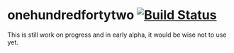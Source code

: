 # onehundredfortytwo [![Build Status](https://travis-ci.org/jjoos/onehundredfourtytwo.svg?branch=master)](https://travis-ci.org/jjoos/onehundredfourtytwo)

This is still work on progress and in early alpha, it would be wise not to use yet.
